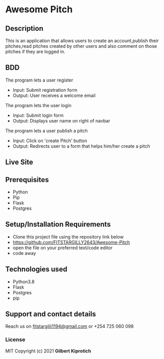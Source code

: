 # Awesome Pitch
## Description
This is an application that allows users to create an account,publish their pitches,read pitches created by other users and also comment on those pitches if they are logged in.
## BDD
The program lets a user register
* Input: Submit registration form
* Output: User receives a welcome email

The program lets the user login
* Input: Submit login form
* Output: Displays user name on right of navbar

The program lets a user publish a pitch
* Input: Click on 'create Pitch' button
* Output: Redirects user to a form that helps him/her create a pitch

## Live Site

## Prerequisites
* Python
* Pip
* Flask
* Postgres

## Setup/Installation Requirements
* Clone this project file using the repository link below
* https://github.com/FITSTARGILLY2643/Awesome-Pitch
* open the file on your preferred text/code editor
* code away
## Technologies used
* Python3.8
* Flask
* Postgres
* pip
## Support and contact details
Reach us on fitstargilii1194@gmail.com or +254 725 060 098
### License
MIT
Copyright (c) 2021 **Gilbert Kiprotich**
